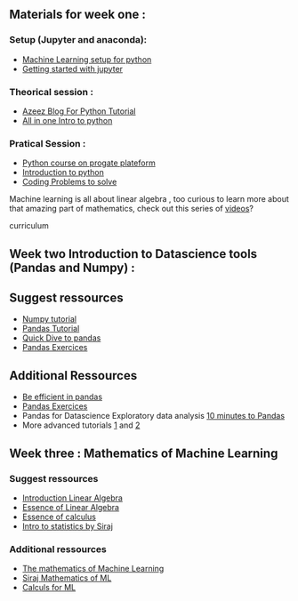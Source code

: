 ## Materials for week one :

### Setup (Jupyter and anaconda):
 - [Machine Learning setup for python](https://realpython.com/python-windows-machine-learning-setup/)
 - [Getting started with jupyter](https://realpython.com/jupyter-notebook-introduction/)

 ### Theorical session :
 - [Azeez Blog For Python Tutorial](https://kantologist.github.io/Tutorials/#!/)
 - [All in one Intro to python](https://github.com/kuleshov/cs228-material/blob/master/tutorials/python/cs228-python-tutorial.ipynb)
 ### Pratical Session :
 - [Python course on progate plateform ](https://progate.com/python/study/1/3#/0)
 - [Introduction to python](https://www.youtube.com/watch?v=N4mEzFDjqtA)
 - [Coding Problems to solve](https://github.com/zhiwehu/Python-programming-exercises/blob/master/100%2B%20Python%20challenging%20programming%20exercises.txt)

Machine learning is all about linear  algebra , too curious to learn more about that amazing part of mathematics, check out this series of [videos](https://www.youtube.com/playlist?list=PLZHQObOWTQDPD3MizzM2xVFitgF8hE_ab)?

curriculum
## Week two Introduction to Datascience tools (Pandas and Numpy) :

 ## Suggest ressources 
 - [Numpy tutorial](https://towardsdatascience.com/lets-talk-about-numpy-for-datascience-beginners-b8088722309f)
 - [Pandas Tutorial](https://nbviewer.jupyter.org/github/espoirMur/espoirMur.github.io/blob/master/_posts/2018-09-07-DIve-into-pandas.ipynb)
 - [Quick Dive to pandas](https://towardsdatascience.com/quick-dive-into-pandas-for-data-science-cc1c1a80d9c4)
 - [Pandas Exercices](https://github.com/guipsamora/pandas_exercises)
 ## Additional Ressources
 - [Be efficient in pandas](https://towardsdatascience.com/be-a-more-efficient-data-scientist-today-master-pandas-with-this-guide-ea362d27386)
 - [Pandas Exercices](https://github.com/guipsamora/pandas_exercises)
 - Pandas for Datascience Exploratory data analysis [10 minutes to Pandas](https://pandas.pydata.org/pandas-docs/stable/10min.html)
 - More advanced tutorials [1](https://realpython.com/python-pandas-tricks/) and [2](https://realpython.com/fast-flexible-pandas/)

## Week three : Mathematics of Machine Learning 

 ### Suggest ressources 
- [Introduction Linear Algebra](
https://web.stanford.edu/class/cs231a/section/section1.pdf)
- [Essence of Linear Algebra](https://www.youtube.com/watch?v=fNk_zzaMoSs&list=PLZHQObOWTQDPD3MizzM2xVFitgF8hE_ab)
- [Essence of calculus](https://www.youtube.com/watch?v=WUvTyaaNkzM&list=PLZHQObOWTQDMsr9K-rj53DwVRMYO3t5Yr)
- [Intro to statistics by Siraj](https://www.youtube.com/watch?v=MdHtK7CWpCQ)
### Additional ressources
- [The mathematics of Machine Learning](
https://towardsdatascience.com/the-mathematics-of-machine-learning-894f046c568)
- [Siraj Mathematics of ML](https://www.youtube.com/watch?v=8onB7rPG4Pk&t=121s&pbjreload=10)
- [Calculs for ML](https://ml-cheatsheet.readthedocs.io/en/latest/calculus.html)
